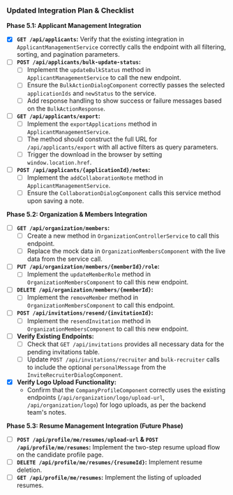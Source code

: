 ### Updated Integration Plan & Checklist

**Phase 5.1: Applicant Management Integration**

*   [x] **`GET /api/applicants`:** Verify that the existing integration in `ApplicantManagementService` correctly calls the endpoint with all filtering, sorting, and pagination parameters.
*   [ ] **`POST /api/applicants/bulk-update-status`:**
    *   [ ] Implement the `updateBulkStatus` method in `ApplicantManagementService` to call the new endpoint.
    *   [ ] Ensure the `BulkActionDialogComponent` correctly passes the selected `applicationIds` and `newStatus` to the service.
    *   [ ] Add response handling to show success or failure messages based on the `BulkActionResponse`.
*   [ ] **`GET /api/applicants/export`:**
    *   [ ] Implement the `exportApplications` method in `ApplicantManagementService`.
    *   [ ] The method should construct the full URL for `/api/applicants/export` with all active filters as query parameters.
    *   [ ] Trigger the download in the browser by setting `window.location.href`.
*   [ ] **`POST /api/applicants/{applicationId}/notes`:**
    *   [ ] Implement the `addCollaborationNote` method in `ApplicantManagementService`.
    *   [ ] Ensure the `CollaborationDialogComponent` calls this service method upon saving a note.

**Phase 5.2: Organization & Members Integration**

*   [ ] **`GET /api/organization/members`:**
    *   [ ] Create a new method in `OrganizationControllerService` to call this endpoint.
    *   [ ] Replace the mock data in `OrganizationMembersComponent` with the live data from the service call.
*   [ ] **`PUT /api/organization/members/{memberId}/role`:**
    *   [ ] Implement the `updateMemberRole` method in `OrganizationMembersComponent` to call this new endpoint.
*   [ ] **`DELETE /api/organization/members/{memberId}`:**
    *   [ ] Implement the `removeMember` method in `OrganizationMembersComponent` to call this endpoint.
*   [ ] **`POST /api/invitations/resend/{invitationId}`:**
    *   [ ] Implement the `resendInvitation` method in `OrganizationMembersComponent` to call this new endpoint.
*   [ ] **Verify Existing Endpoints:**
    *   [ ] Check that `GET /api/invitations` provides all necessary data for the pending invitations table.
    *   [ ] Update `POST /api/invitations/recruiter` and `bulk-recruiter` calls to include the optional `personalMessage` from the `InviteRecruiterDialogComponent`.
*   [x] **Verify Logo Upload Functionality:**
    *   Confirm that the `CompanyProfileComponent` correctly uses the existing endpoints (`/api/organization/logo/upload-url`, `/api/organization/logo`) for logo uploads, as per the backend team's notes.

**Phase 5.3: Resume Management Integration (Future Phase)**

*   [ ] **`POST /api/profile/me/resumes/upload-url` & `POST /api/profile/me/resumes`:** Implement the two-step resume upload flow on the candidate profile page.
*   [ ] **`DELETE /api/profile/me/resumes/{resumeId}`:** Implement resume deletion.
*   [ ] **`GET /api/profile/me/resumes`:** Implement the listing of uploaded resumes.

